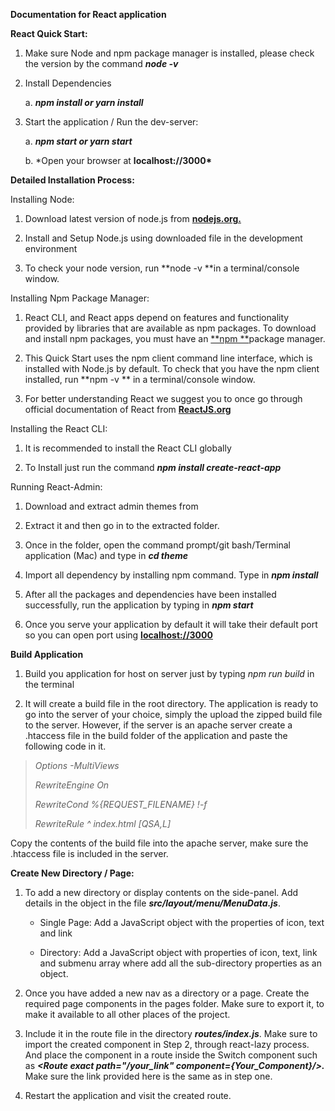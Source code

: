 **Documentation for React application**

**React Quick Start:**

1.  Make sure Node and npm package manager is installed, please check
    the version by the command **_node -v_**

2.  Install Dependencies

    a. **_npm install or yarn install_**

3.  Start the application / Run the dev-server:

    a. **_npm start or yarn start_**

    b. \*Open your browser at **localhost://3000\***

**Detailed Installation Process:**

Installing Node:

1.  Download latest version of node.js
    from [**nodejs.org.**](https://nodejs.org/)

2.  Install and Setup Node.js using downloaded file in the development
    environment

3.  To check your node version, run **node -v **in a terminal/console
    window.

Installing Npm Package Manager:

1.  React CLI, and React apps depend on features and functionality
    provided by libraries that are available as npm packages. To
    download and install npm packages, you must have
    an [**npm **](https://www.npmjs.com/)package manager.

2.  This Quick Start uses the npm client command line interface, which
    is installed with Node.js by default. To check that you have the npm
    client installed, run **npm -v ** in a terminal/console window.

3.  For better understanding React we suggest you to once go through
    official documentation of React
    from [**ReactJS.org**](https://reactjs.org/docs/getting-started.html)

Installing the React CLI:

1.  It is recommended to install the React CLI globally

2.  To Install just run the command **_npm install create-react-app_**

Running React-Admin:

1.  Download and extract admin themes from 

2.  Extract it and then go in to the extracted folder.

3.  Once in the folder, open the command prompt/git bash/Terminal
    application (Mac) and type in **_cd theme_**

4.  Import all dependency by installing npm command. Type in **_npm
    install_**

5.  After all the packages and dependencies have been installed
    successfully, run the application by typing in **_npm start_**

6.  Once you serve your application by default it will take their
    default port so you can open port
    using [**localhost://3000**](<javascript:void(0)>)

**Build Application**

1.  Build you application for host on server just by typing _npm run
    build_ in the terminal

2.  It will create a build file in the root directory. The application
    is ready to go into the server of your choice, simply the upload the
    zipped build file to the server. However, if the server is an apache
    server create a .htaccess file in the build folder of the
    application and paste the following code in it.

> _Options -MultiViews_
>
> _RewriteEngine On_
>
> _RewriteCond %{REQUEST_FILENAME} !-f_
>
> _RewriteRule \^ index.html \[QSA,L\]_

Copy the contents of the build file into the apache server, make sure
the .htaccess file is included in the server.

**Create New Directory / Page:**

1.  To add a new directory or display contents on the side-panel. Add
    details in the object in the file **_src/layout/menu/MenuData.js_**.

    - Single Page: Add a JavaScript object with the properties of
      icon, text and link

    - Directory: Add a JavaScript object with properties of icon,
      text, link and submenu array where add all the sub-directory
      properties as an object.

2.  Once you have added a new nav as a directory or a page. Create the
    required page components in the pages folder. Make sure to export
    it, to make it available to all other places of the project.

3.  Include it in the route file in the directory **_routes/index.js_**.
    Make sure to import the created component in Step 2, through
    react-lazy process. And place the component in a route inside the
    Switch component such as **_\<Route exact path="/your_link"
    component={Your_Component}/\>._** Make sure the link provided here
    is the same as in step one.

4.  Restart the application and visit the created route.

